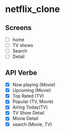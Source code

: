 # netflix_clone

## Screens
- [ ] home
- [ ] TV shows
- [ ] Search
- [ ] Detail

## API Verbe
- [x] Now playing (Movie)
- [x] Upcoming (Movie)
- [x] Top Rated (TV)
- [x] Popular (TV, Movie)
- [x] Airing Today(TV)
- [x] TV Show Detail
- [x] Movie Detail
- [x] search (Movie, TV)